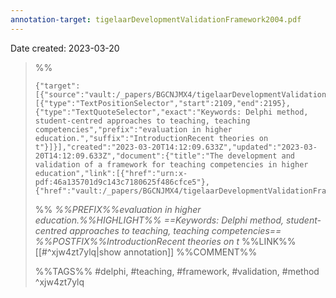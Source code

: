 ```yaml
---
annotation-target: tigelaarDevelopmentValidationFramework2004.pdf
---
```


Date created: 2023-03-20

>%%
>```annotation-json
>{"target":[{"source":"vault:/_papers/BGCNJMX4/tigelaarDevelopmentValidationFramework2004.pdf","selector":[{"type":"TextPositionSelector","start":2109,"end":2195},{"type":"TextQuoteSelector","exact":"Keywords: Delphi method, student-centred approaches to teaching, teaching competencies","prefix":"evaluation in higher education.","suffix":"IntroductionRecent theories on t"}]}],"created":"2023-03-20T14:12:09.633Z","updated":"2023-03-20T14:12:09.633Z","document":{"title":"The development and validation of a framework for teaching competencies in higher education","link":[{"href":"urn:x-pdf:46a135701d9c143c7180625f486cfce5"},{"href":"vault:/_papers/BGCNJMX4/tigelaarDevelopmentValidationFramework2004.pdf"}],"documentFingerprint":"46a135701d9c143c7180625f486cfce5"},"uri":"vault:/_papers/BGCNJMX4/tigelaarDevelopmentValidationFramework2004.pdf"}
>```
>%%
>*%%PREFIX%%evaluation in higher education.%%HIGHLIGHT%% ==Keywords: Delphi method, student-centred approaches to teaching, teaching competencies== %%POSTFIX%%IntroductionRecent theories on t*
>%%LINK%%[[#^xjw4zt7ylq|show annotation]]
>%%COMMENT%%
>
>%%TAGS%%
>#delphi, #teaching, #framework, #validation, #method
^xjw4zt7ylq
